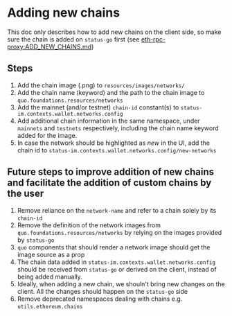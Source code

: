 # Adding new chains

This doc only describes how to add new chains on the client side, so make sure the chain is added on `status-go` first (see [eth-rpc-proxy:ADD_NEW_CHAINS.md](https://github.com/status-im/eth-rpc-proxy/blob/master/ADD_NEW_CHAINS.md))

## Steps
1. Add the chain image (.png) to `resources/images/networks/`
2. Add the chain name (keyword) and the path to the chain image to `quo.foundations.resources/networks`
3. Add the mainnet (and/or testnet) `chain-id` constant(s) to `status-im.contexts.wallet.networks.config`
4. Add additional chain information in the same namespace, under `mainnets` and `testnets` respectively, including the chain name keyword added for the image.
5. In case the network should be highlighted as _new_ in the UI, add the chain id to `status-im.contexts.wallet.networks.config/new-networks`

## Future steps to improve addition of new chains and facilitate the addition of custom chains by the user
1. Remove reliance on the `network-name` and refer to a chain solely by its `chain-id`
2. Remove the definition of the network images from `quo.foundations.resources/networks` by relying on the images provided by `status-go`
3. `quo` components that should render a network image should get the image source as a prop
4. The chain data added in `status-im.contexts.wallet.networks.config` should be received from `status-go` or derived on the client, instead of being added manually.
5. Ideally, when adding a new chain, we shouln't bring new changes on the client. All the changes should happen on the `status-go` side
6. Remove deprecated namespaces dealing with chains e.g. `utils.ethereum.chains`
